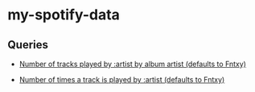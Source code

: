 # my-spotify-data

## Queries
* [Number of tracks played by :artist by album artist (defaults to Fntxy)](https://lite.datasette.io/?url=https://github.com/chekos/git-scraping-spotify/blob/main/tracks.db&install=datasette-spotify-embed&install=datasette-vega#/tracks?sql=select%0A++date%28played_at%29+date_played_at%2C%0A++album_artist_name%2C%0A++count%28*%29+as+n_played%0Afrom%0A++tracks%0Awhere%0A++%22track_artists%22+like+%0A++case%0A++++%3Aartist%0A++when+%27%27+then+%27%25fntxy%25%27%0A++++else+%27%25%27+%7C%7C+%3Aartist+%7C%7C+%27%25%27%0A++end%0Agroup+by%0A++1%2C2%0Aorder+by%0A++rowid&artist=fntxy)

* [Number of times a track is played by :artist (defaults to Fntxy)](https://lite.datasette.io/?url=https://github.com/chekos/git-scraping-spotify/blob/main/tracks.db&install=datasette-spotify-embed&install=datasette-vega#/tracks?sql=select%0A++date%28played_at%29+date_played_at%2C%0A++album_artist_name%2C%0A++track_name%2C%0A++count%28*%29+as+n_played%0Afrom%0A++tracks%0Awhere%0A++%22track_artists%22+like+%0A++case%0A++++%3Aartist%0A++when+%27%27+then+%27%25fntxy%25%27%0A++++else+%27%25%27+%7C%7C+%3Aartist+%7C%7C+%27%25%27%0A++end%0Agroup+by%0A++1%2C2%2C3%0Aorder+by%0A++rowid&artist=fntxy)
